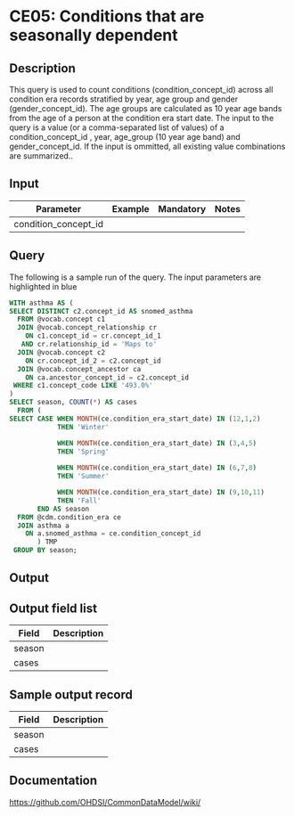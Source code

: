 <!---
Group:condition era
Name:CE05 Conditions that are seasonally dependent
Author:Patrick Ryan
CDM Version: 5.3
-->

# CE05: Conditions that are seasonally dependent

## Description
This query is used to count conditions (condition_concept_id) across all condition era records stratified by year, age group and gender (gender_concept_id). The age groups are calculated as 10 year age bands from the age of a person at the condition era start date. The input to the query is a value (or a comma-separated list of values) of a condition_concept_id , year, age_group (10 year age band) and gender_concept_id. If the input is ommitted, all existing value combinations are summarized..

## Input

|  Parameter |  Example |  Mandatory |  Notes |
| --- | --- | --- | --- |
| condition_concept_id |   |   |   |

## Query
The following is a sample run of the query. The input parameters are highlighted in blue

```sql
WITH asthma AS (
SELECT DISTINCT c2.concept_id AS snomed_asthma
  FROM @vocab.concept c1 
  JOIN @vocab.concept_relationship cr 
    ON c1.concept_id = cr.concept_id_1 
   AND cr.relationship_id = 'Maps to'
  JOIN @vocab.concept c2 
    ON cr.concept_id_2 = c2.concept_id
  JOIN @vocab.concept_ancestor ca
    ON ca.ancestor_concept_id = c2.concept_id   
 WHERE c1.concept_code LIKE '493.0%'
)
SELECT season, COUNT(*) AS cases
  FROM ( 
SELECT CASE WHEN MONTH(ce.condition_era_start_date) IN (12,1,2) 
            THEN 'Winter'

	        WHEN MONTH(ce.condition_era_start_date) IN (3,4,5) 
            THEN 'Spring'
	
	        WHEN MONTH(ce.condition_era_start_date) IN (6,7,8) 
            THEN 'Summer'

	        WHEN MONTH(ce.condition_era_start_date) IN (9,10,11) 
            THEN 'Fall'
       END AS season
  FROM @cdm.condition_era ce
  JOIN asthma a
    ON a.snomed_asthma = ce.condition_concept_id
       ) TMP
 GROUP BY season;
```

## Output

## Output field list

|  Field |  Description |
| --- | --- |
| season |   |
| cases |   |

## Sample output record

|  Field |  Description |
| --- | --- |
| season |   |
| cases |   |

## Documentation
https://github.com/OHDSI/CommonDataModel/wiki/

